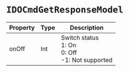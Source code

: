 # `IDOCmdGetResponseModel`

| Property| Type| Description|
| ----------- | ------- | ------------ |
| onOff | Int | Switch status<br/>1: On<br/>0: Off<br/>-1: Not supported|
